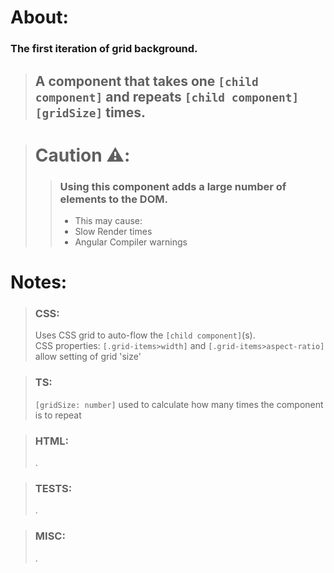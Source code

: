# About:
### The first iteration of grid background.
>
>##  A component that takes one ```[child component]``` and repeats ```[child component]``` ```[gridSize]``` times.

>>
># Caution ⚠️: 
>>
>>### Using this component adds a large number of elements to the DOM.
>>   - This may cause:  
>>   - Slow Render times  
>>   - Angular Compiler warnings  

# Notes:
>### CSS:
>Uses CSS grid to auto-flow the ```[child component]```(s).  
>CSS properties: ```[.grid-items>width]``` and ```[.grid-items>aspect-ratio]```  
>allow setting of grid 'size'  

>### TS:
>```[gridSize: number]``` used to calculate how many times the component is to repeat

>### HTML:  
>.  

>### TESTS:  
>.

>### MISC:  
>.
